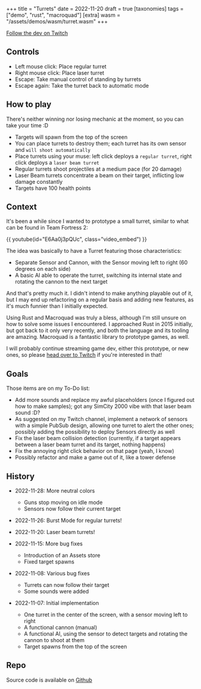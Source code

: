 +++
title = "Turrets"
date = 2022-11-20
draft = true
[taxonomies]
tags = ["demo", "rust", "macroquad"]
[extra]
wasm = "/assets/demos/wasm/turret.wasm"
+++

[Follow the dev on Twitch][0]

## Controls

- Left mouse click: Place regular turret
- Right mouse click: Place laser turret
- Escape: Take manual control of standing by turrets
- Escape again: Take the turret back to automatic mode

## How to play

There's neither winning nor losing mechanic at the moment, so you can take your time :D

- Targets will spawn from the top of the screen
- You can place turrets to destroy them; each turret has its own sensor and `will shoot automatically`
- Place turrets using your muse: left click deploys a `regular turret`, right click deploys a `laser beam turret`
- Regular turrets shoot projectiles at a medium pace (for 20 damage)
- Laser Beam turrets concentrate a beam on their target, inflicting low damage constantly
- Targets have 100 health points

## Context

It's been a while since I wanted to prototype a small turret, similar to what can be found in Team Fortress 2:

{{ youtube(id="E6Aa0j3pQUc", class="video_embed") }}

The idea was basically to have a Turret featuring those characteristics:

- Separate Sensor and Cannon, with the Sensor moving left to right (60 degrees on each side)
- A basic AI able to operate the turret, switching its internal state and rotating the cannon to the next target

And that's pretty much it. I didn't intend to make anything playable out of it, but I may end up refactoring on a regular basis and adding new features, as it's much funnier than I initially expected.

Using Rust and Macroquad was truly a bless, although I'm still unsure on how to solve some issues I encountered. I approached Rust in 2015 initially, but got back to it only very recently, and both the language and its tooling are amazing. Macroquad is a fantastic library to prototype games, as well.

I will probably continue streaming game dev, either this prototype, or new ones, so please [head over to Twitch][0] if you're interested in that!

## Goals

Those items are on my To-Do list:

- Add more sounds and replace my awful placeholders (once I figured out how to make samples); got any SimCity 2000 vibe with that laser beam sound :D?
- As suggested on my Twitch channel, implement a network of sensors with a simple PubSub design, allowing one turret to alert the other ones; possibly adding the possibility to deploy Sensors directly as well
- Fix the laser beam collision detection (currently, if a target appears between a laser beam turret and its target, nothing happens)
- Fix the annoying right click behavior on that page (yeah, I know)
- Possibly refactor and make a game out of it, like a tower defense

## History

- 2022-11-28: More neutral colors

  - Guns stop moving on idle mode
  - Sensors now follow their current target

- 2022-11-26: Burst Mode for regular turrets!

- 2022-11-20: Laser beam turrets!

- 2022-11-15: More bug fixes

  - Introduction of an Assets store
  - Fixed target spawns

- 2022-11-08: Various bug fixes

  - Turrets can now follow their target
  - Some sounds were added

- 2022-11-07: Initial implementation
  - One turret in the center of the screen, with a sensor moving left to right
  - A functional cannon (manual)
  - A functional AI, using the sensor to detect targets and rotating the cannon to shoot at them
  - Target spawns from the top of the screen

## Repo

Source code is available on [Github](https://github.com/mbuffa/game-prototypes/tree/01-turret/01-turret)

[0]: https://www.twitch.tv/relakksmakks
